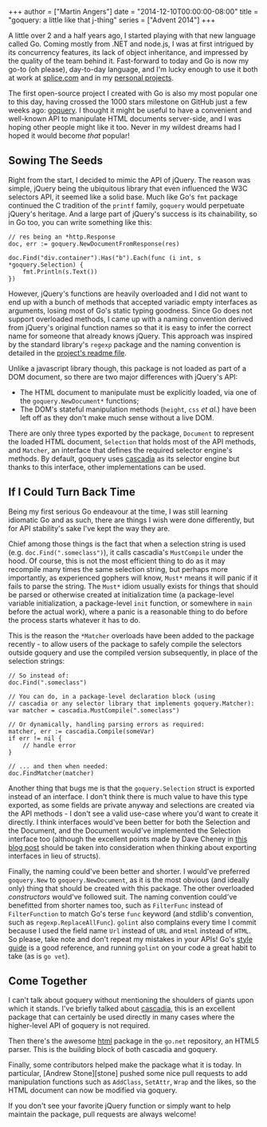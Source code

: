 +++
author = ["Martin Angers"]
date = "2014-12-10T00:00:00-08:00"
title = "goquery: a little like that j-thing"
series = ["Advent 2014"]
+++

A little over 2 and a half years ago, I started playing with that new language called Go. Coming mostly from .NET and node.js, I was at first intrigued by its concurrency features, its lack of object inheritance, and impressed by the quality of the team behind it. Fast-forward to today and Go is now my go-to (oh please), day-to-day language, and I'm lucky enough to use it both at work at [splice.com][splice] and in my [personal projects][github].

The first open-source project I created with Go is also my most popular one to this day, having crossed the 1000 stars milestone on GitHub just a few weeks ago: [goquery][]. I thought it might be useful to have a convenient and well-known API to manipulate HTML documents server-side, and I was hoping other people might like it too. Never in my wildest dreams had I hoped it would become *that* popular!

## Sowing The Seeds

Right from the start, I decided to mimic the API of jQuery. The reason was simple, jQuery being the ubiquitous library that even influenced the W3C selectors API, it seemed like a solid base. Much like Go's `fmt` package continued the C tradition of the `printf` family, `goquery` would perpetuate jQuery's heritage. And a large part of jQuery's success is its chainability, so in Go too, you can write something like this:

    // res being an *http.Response
    doc, err := goquery.NewDocumentFromResponse(res)

    doc.Find("div.container").Has("b").Each(func (i int, s *goquery.Selection) {
        fmt.Println(s.Text())
    })

However, jQuery's functions are heavily overloaded and I did not want to end up with a bunch of methods that accepted variadic empty interfaces as arguments, losing most of Go's static typing goodness. Since Go does not support overloaded methods, I came up with a naming convention derived from jQuery's original function names so that it is easy to infer the correct name for someone that already knows jQuery. This approach was inspired by the standard library's `regexp` package and the naming convention is detailed in the [project's readme file][naming].

Unlike a javascript library though, this package is not loaded as part of a DOM document, so there are two major differences with jQuery's API:

* The HTML document to manipulate must be explicitly loaded, via one of the `goquery.NewDocument*` functions;
* The DOM's stateful manipulation methods (`height`, `css` *et al.*) have been left off as they don't make much sense without a live DOM.

There are only three types exported by the package, `Document` to represent the loaded HTML document, `Selection` that holds most of the API methods, and `Matcher`, an interface that defines the required selector engine's methods. By default, goquery uses [cascadia][] as its selector engine but thanks to this interface, other implementations can be used.

## If I Could Turn Back Time

Being my first serious Go endeavour at the time, I was still learning idiomatic Go and as such, there are things I wish were done differently, but for API stability's sake I've kept the way they are.

Chief among those things is the fact that when a selection string is used (e.g. `doc.Find(".someclass")`), it calls cascadia's `MustCompile` under the hood. Of course, this is not the most efficient thing to do as it may recompile many times the same selection string, but perhaps more importantly, as experienced gophers will know, `Must*` means it will panic if it fails to parse the string. The `Must*` idiom usually exists for things that should be parsed or otherwise created at initialization time (a package-level variable initialization, a package-level `init` function, or somewhere in `main` before the actual work), where a panic is a reasonable thing to do before the process starts whatever it has to do.

This is the reason the `*Matcher` overloads have been added to the package recently - to allow users of the package to safely compile the selectors outside goquery and use the compiled version subsequently, in place of the selection strings:

    // So instead of:
    doc.Find(".someclass")

    // You can do, in a package-level declaration block (using
    // cascadia or any selector library that implements goquery.Matcher):
    var matcher = cascadia.MustCompile(".someclass")

    // Or dynamically, handling parsing errors as required:
    matcher, err := cascadia.Compile(someVar)
    if err != nil {
        // handle error
    }
    
    // ... and then when needed:
    doc.FindMatcher(matcher)

Another thing that bugs me is that the `goquery.Selection` struct is exported instead of an interface. I don't think there is much value to have this type exported, as some fields are private anyway and selections are created via the API methods - I don't see a valid use-case where you'd want to create it directly. I think interfaces would've been better for both the Selection and the Document, and the Document would've implemented the Selection interface too (although the excellent points made by Dave Cheney in [this blog post][dave] should be taken into consideration when thinking about exporting interfaces in lieu of structs).

Finally, the naming could've been better and shorter. I would've preferred `goquery.New` to `goquery.NewDocument`, as it is the most obvious (and ideally only) thing that should be created with this package. The other overloaded *constructors* would've followed suit. The naming convention could've benefitted from shorter names too, such as `FilterFunc` instead of `FilterFunction` to match Go's terse `func` keyword (and stdlib's convention, such as `regexp.ReplaceAllFunc`). `golint` also complains every time I commit because I used the field name `Url` instead of `URL` and `Html` instead of `HTML`. So please, take note and don't repeat my mistakes in your APIs! Go's [style guide][style] is a good reference, and running `golint` on your code a great habit to take (as is `go vet`).

## Come Together

I can't talk about goquery without mentioning the shoulders of giants upon which it stands. I've briefly talked about [cascadia][], this is an excellent package that can certainly be used directly in many cases where the higher-level API of goquery is not required.

Then there's the awesome [html][] package in the `go.net` repository, an HTML5 parser. This is the building block of both cascadia and goquery.

Finally, some contributors helped make the package what it is today. In particular, [Andrew Stone][stone] pushed some nice pull requests to add manipulation functions such as `AddClass`, `SetAttr`, `Wrap` and the likes, so the HTML document can now be modified via goquery.

If you don't see your favorite jQuery function or simply want to help maintain the package, pull requests are always welcome!

[splice]: https://splice.com/
[github]: https://github.com/PuerkitoBio
[goquery]: https://github.com/PuerkitoBio/goquery
[naming]: https://github.com/puerkitobio/goquery#api
[cascadia]: https://code.google.com/p/cascadia/
[dave]: http://blog.gopheracademy.com/advent-2014/nigels-webdav-package/
[html]: http://godoc.org/golang.org/x/net/html
[style]: https://github.com/golang/go/wiki/CodeReviewComments
